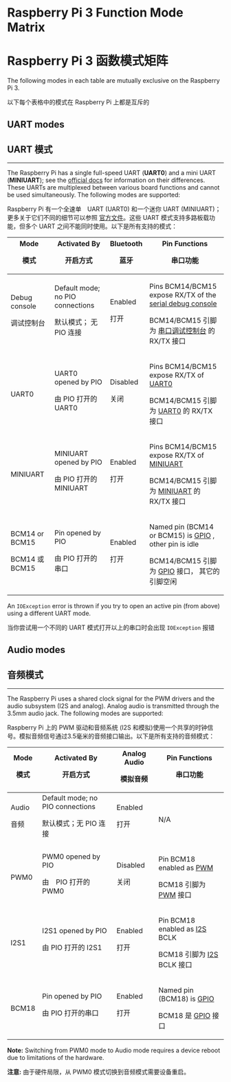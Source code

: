 # Raspberry Pi 3 Function Mode Matrix
# Raspberry Pi 3 函数模式矩阵

The following modes in each table are mutually exclusive on the Raspberry Pi 3.

以下每个表格中的模式在 Raspberry Pi 上都是互斥的

## UART modes
## UART 模式

* * *

The Raspberry Pi has a single full-speed UART (**UART0**) and a mini UART (**MINIUART**); see the [official docs](https://www.raspberrypi.org/documentation/configuration/uart.md) for information on their differences. These UARTs are multiplexed between various board functions and cannot be used simultaneously. The following modes are supported:

Raspberry Pi 有一个全速单　UART (UART0) 和一个迷你 UART (MINIUART)；更多关于它们不同的细节可以参照 [官方文件](https://www.raspberrypi.org/documentation/configuration/uart.md)。这些 UART 模式支持多路板载功能，但多个 UART 之间不能同时使用。以下是所有支持的模式：
<table>

<thead>

<tr>

<th>Mode

模式</th>

<th>Activated By

开启方式</th>

<th>Bluetooth

蓝牙</th>

<th>Pin Functions

串口功能</th>

</tr>

</thead>

<tbody>

<tr>

<td>Debug console

调试控制台</td>

<td>Default mode; no PIO connections

默认模式； 无 PIO 连接</td>

<td>Enabled

打开</td>

<td>

Pins BCM14/BCM15 expose RX/TX of the [serial debug console](https://developer.android.google.cn/things/hardware/raspberrypi.html#serial_debug_console)

BCM14/BCM15 引脚为 [串口调试控制台](https://developer.android.google.cn/things/hardware/raspberrypi.html#serial_debug_console) 的 RX/TX 接口

</td>

</tr>

<tr>

<td>UART0</td>

<td>UART0 opened by PIO

由 PIO 打开的 UART0</td>

<td>Disabled

关闭</td>

<td>

Pins BCM14/BCM15 expose RX/TX of [UART0](https://developer.android.google.cn/things/sdk/pio/uart.html)

BCM14/BCM15 引脚为 [UART0](https://developer.android.google.cn/things/sdk/pio/uart.html) 的 RX/TX 接口

</td>

</tr>

<tr>

<td>MINIUART</td>

<td>MINIUART opened by PIO

由 PIO 打开的 MINIUART</td>

<td>Enabled

打开</td>

<td>

Pins BCM14/BCM15 expose RX/TX of [MINIUART](https://developer.android.google.cn/things/sdk/pio/uart.html)

BCM14/BCM15 引脚为 [MINIUART](https://developer.android.google.cn/things/sdk/pio/uart.html) 的 RX/TX 接口

</td>

</tr>

<tr>

<td>BCM14 or BCM15

BCM14 或 BCM15</td>

<td>Pin opened by PIO

由 PIO 打开的 串口</td>

<td>Enabled

打开</td>

<td>

Named pin (BCM14 or BCM15) is  [GPIO](https://developer.android.google.cn/things/sdk/pio/gpio.html) , other pin is idle

BCM14/BCM15 引脚为 [GPIO](https://developer.android.google.cn/things/sdk/pio/gpio.html) 接口， 其它的引脚空闲

</td>

</tr>

</tbody>

</table>

An `IOException` error is thrown if you try to open an active pin (from above) using a different UART mode.

当你尝试用一个不同的 UART 模式打开以上的串口时会出现 `IOException` 报错

## Audio modes

## 音频模式

* * *

The Raspberry Pi uses a shared clock signal for the PWM drivers and the audio subsystem (I2S and analog). Analog audio is transmitted through the 3.5mm audio jack. The following modes are supported:

Raspberry Pi 上的 PWM 驱动和音频系统 (I2S 和模拟)使用一个共享的时钟信号。模拟音频信号通过3.5毫米的音频接口输出。以下是所有支持的音频模式：

<table>

<thead>

<tr>

<th>Mode

模式</th>

<th>Activated By

开启方式</th>

<th>Analog Audio

模拟音频</th>

<th>Pin Functions

串口功能</th>

</tr>

</thead>

<tbody>

<tr>

<td>Audio

音频</td>

<td>Default mode; no PIO connections

默认模式；无 PIO 连接</td>

<td>Enabled

打开</td>

<td>N/A</td>

</tr>

<tr>

<td>PWM0</td>

<td>PWM0 opened by PIO

由　PIO 打开的 PWM0</td>

<td>Disabled

关闭</td>

<td>

Pin BCM18 enabled as [PWM](https://developer.android.google.cn/things/sdk/pio/pwm.html)

BCM18 引脚为 [PWM](https://developer.android.google.cn/things/sdk/pio/pwm.html) 接口

</td>

</tr>

<tr>

<td>I2S1</td>

<td>I2S1 opened by PIO

由 PIO 打开的 I2S1</td>

<td>Enabled

打开</td>

<td>

Pin BCM18 enabled as [I2S](https://developer.android.google.cn/things/sdk/pio/i2s.html) BCLK

BCM18 引脚为 [I2S](https://developer.android.google.cn/things/sdk/pio/i2s.html) BCLK 接口

</td>

</tr>

<tr>

<td>BCM18</td>

<td>Pin opened by PIO

由 PIO 打开的串口</td>

<td>Enabled

打开</td>

<td>

Named pin (BCM18) is [GPIO](https://developer.android.google.cn/things/sdk/pio/gpio.html)

BCM18 是 [GPIO](https://developer.android.google.cn/things/sdk/pio/gpio.html) 接口

</td>

</tr>

</tbody>

</table>

**Note:** Switching from PWM0 mode to Audio mode requires a device reboot due to limitations of the hardware.

**注意:** 由于硬件局限，从 PWM0 模式切换到音频模式需要设备重启。


